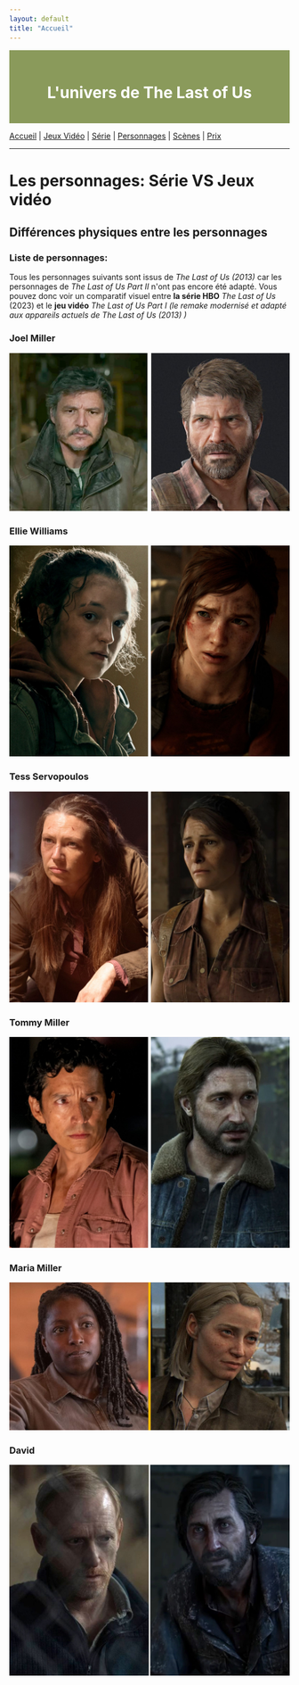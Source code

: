 ```yaml
---
layout: default
title: "Accueil"
---
```


<div style="background-color: #8A9A5B; padding: 20px; text-align: center; color: white;">
    <h1>L'univers de The Last of Us </h1>
</div>

[Accueil](index.md) | [Jeux Vidéo](jeuxvideo.md) | [Série](serie.md) | [Personnages](personnages.md) | [Scènes](scenes.md) | [Prix](prix.md)

---

# Les personnages: Série VS Jeux vidéo

## Différences physiques entre les personnages

### Liste de personnages:

Tous les personnages suivants sont issus de *The Last of Us (2013)* car les personnages de *The Last of Us Part II* n'ont pas encore été adapté. Vous pouvez donc voir un comparatif visuel entre **la série HBO** *The Last of Us* (2023) et le **jeu vidéo** *The Last of Us Part I* _(le remake modernisé et adapté aux appareils actuels de _The Last of Us_ (2013) )_

### __Joel Miller__

![Joel](assets/joel.jpg)

### __Ellie Williams__

![Ellie](assets/ellie.jpg)

### __Tess Servopoulos__

![Tess](assets/tess.jpg)

### __Tommy Miller__

![Tommy](assets/tommy.jpg)

### __Maria Miller__

![Maria](assets/maria.jpg)

### __David__

![David](assets/david.jpg)



